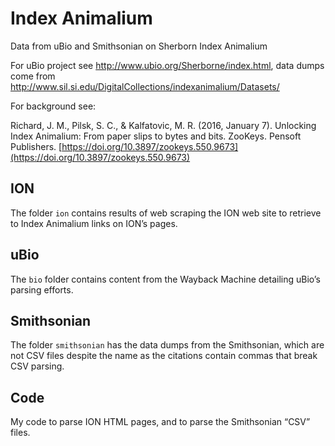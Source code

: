 # Index Animalium

Data from uBio and Smithsonian on Sherborn Index Animalium

For uBio project see http://www.ubio.org/Sherborne/index.html, data dumps come from http://www.sil.si.edu/DigitalCollections/indexanimalium/Datasets/

For background see: 

Richard, J. M., Pilsk, S. C., & Kalfatovic, M. R. (2016, January 7). Unlocking Index Animalium: From paper slips to bytes and bits. ZooKeys. Pensoft Publishers. [https://doi.org/10.3897/zookeys.550.9673](https://doi.org/10.3897/zookeys.550.9673)

## ION

The folder `ion` contains results of web scraping the ION web site to retrieve to Index Animalium links on ION’s pages.

## uBio

The `bio` folder contains content from the Wayback Machine detailing uBio’s parsing efforts.

## Smithsonian

The folder `smithsonian` has the data dumps from the Smithsonian, which are not CSV files despite the name as the citations contain commas that break CSV parsing.

## Code

My code to parse ION HTML pages, and to parse the Smithsonian “CSV” files.
